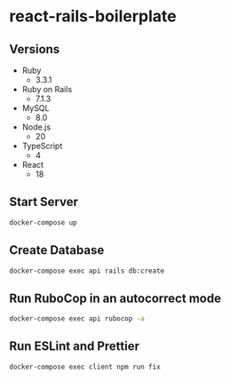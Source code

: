 # react-rails-boilerplate

## Versions

- Ruby
  - 3.3.1
- Ruby on Rails
  - 7.1.3
- MySQL
  - 8.0
- Node.js
  - 20
- TypeScript
  - 4
- React
  - 18

## Start Server

```sh
docker-compose up
```

## Create Database

```sh
docker-compose exec api rails db:create
```

## Run RuboCop in an autocorrect mode

```sh
docker-compose exec api rubocop -a
```

## Run ESLint and Prettier

```sh
docker-compose exec client npm run fix
```

